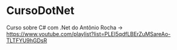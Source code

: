 # CursoDotNet
Curso sobre C# com .Net do Antônio Rocha
 -> https://www.youtube.com/playlist?list=PLEI5qdfLBErZuMSareAo-TLTFYU9hGDsR
